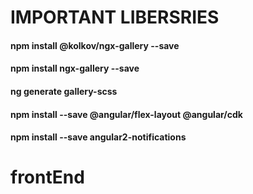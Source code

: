 # IMPORTANT LIBERSRIES

#### npm install @kolkov/ngx-gallery --save
#### npm install ngx-gallery --save
#### ng generate gallery-scss
#### npm install --save @angular/flex-layout @angular/cdk
#### npm install --save angular2-notifications
# frontEnd
